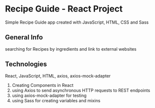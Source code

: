 # Recipe Guide - React Project

Simple Recipe Guide app created with JavaScript, HTML, CSS and Sass

## General Info

searching for Recipes by ingredients and link to external websites

## Technologies

React, JavaScript, HTML, axios, axios-mock-adapter

1. Creating Components in React
2. using Axios to send asynchronous HTTP requests to REST endpoints
3. using axios-mock-adapter for testing
4. using Sass for creating variables and mixins

